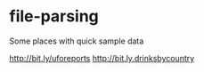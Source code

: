 # file-parsing

Some places with quick sample data

http://bit.ly/uforeports
http://bit.ly.drinksbycountry
